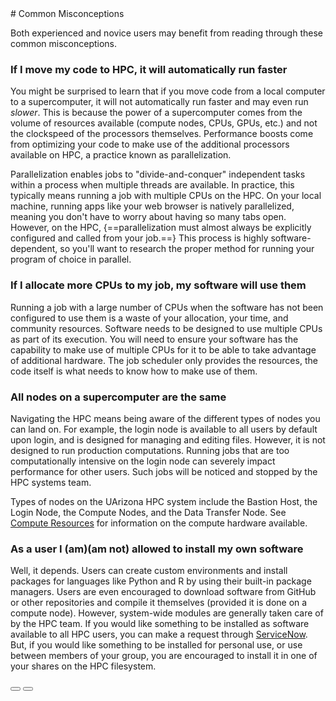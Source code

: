 <link rel="stylesheet" href="../../assets/stylesheets/buttons.css">
# Common Misconceptions

Both experienced and novice users may benefit from reading through these common misconceptions. 

### **If I move my code to HPC, it will automatically run faster**

You might be surprised to learn that if you move code from a local computer to a supercomputer, it will not automatically run faster and may even run *slower*. This is because the power of a supercomputer comes from the volume of resources available (compute nodes, CPUs, GPUs, etc.) and not the clockspeed of the processors themselves. Performance boosts come from optimizing your code to make use of the additional processors available on HPC, a practice known as parallelization.

Parallelization enables jobs to "divide-and-conquer" independent tasks within a process when multiple threads are available. In practice, this typically means running a job with multiple CPUs on the HPC. On your local machine, running apps like your web browser is natively parallelized, meaning you don't have to worry about having so many tabs open. However, on the HPC, {==parallelization must almost always be explicitly configured and called from your job.==} This process is highly software-dependent, so you'll want to research the proper method for running your program of choice in parallel. 


### **If I allocate more CPUs to my job, my software will use them**

Running a job with a large number of CPUs when the software has not been configured to use them is a waste of your allocation, your time, and community resources. Software needs to be designed to use multiple CPUs as part of its execution. You will need to ensure your software has the capability to make use of multiple CPUs for it to be able to take advantage of additional hardware. The job scheduler only provides the resources, the code itself is what needs to know how to make use of them.

### **All nodes on a supercomputer are the same**

Navigating the HPC means being aware of the different types of nodes you can land on. For example, the login node is available to all users by default upon login, and is designed for managing and editing files. However, it is not designed to run production computations. Running jobs that are too computationally intensive on the login node can severely impact performance for other users. Such jobs will be noticed and stopped by the HPC systems team.

Types of nodes on the UArizona HPC system include the Bastion Host, the Login Node, the Compute Nodes, and the Data Transfer Node. See [Compute Resources](../../resources/compute_resources/) for information on the compute hardware available.


### **As a user I (am)(am not) allowed to install my own software**

Well, it depends. Users can create custom environments and install packages for languages like Python and R by using their built-in package managers. Users are even encouraged to download software from GitHub or other repositories and compile it themselves (provided it is done on a compute node). However, system-wide modules are generally taken care of by the HPC team. If you would like something to be installed as software available to all HPC users, you can make a request through [ServiceNow](https://uarizona.service-now.com/sp?id=sc_cat_item&sys_id=2983102adbd23c109627d90d689619c6&sysparm_category=84d3d1acdbc8f4109627d90d6896191f). But, if you would like something to be installed for personal use, or use between members of your group, you are encouraged to install it in one of your shares on the HPC filesystem. 

<html>
<div class="button-container">
    <a href="/quick_start/what_is_hpc/"><button class="left-button"></button></a>
    <a href="/quick_start/logging_in/"><button class="right-button"></button></a>
</div>
</html>
